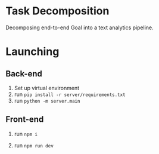# Task Decomposition
Decomposing end-to-end Goal into a text analytics pipeline.

# Launching
## Back-end 
1. Set up virtual environment 
2. run `pip install -r server/requirements.txt`
3. run `python -m server.main`

## Front-end
1. run `npm i`

2. run `npm run dev`
